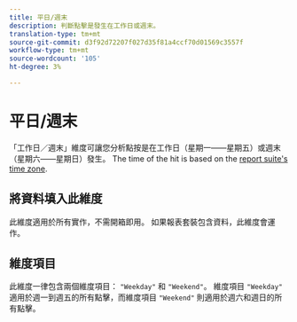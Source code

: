 ```yaml
---
title: 平日/週末
description: 判斷點擊是發生在工作日或週末。
translation-type: tm+mt
source-git-commit: d3f92d72207f027d35f81a4ccf70d01569c3557f
workflow-type: tm+mt
source-wordcount: '105'
ht-degree: 3%

---
```



# 平日/週末

「工作日／週末」維度可讓您分析點按是在工作日（星期一——星期五）或週末（星期六——星期日）發生。 The time of the hit is based on the [report suite&#39;s time zone](/help/admin/admin/general-acct-settings-admin.md).

## 將資料填入此維度

此維度適用於所有實作，不需開箱即用。 如果報表套裝包含資料，此維度會運作。

## 維度項目

此維度一律包含兩個維度項目： `"Weekday"` 和 `"Weekend"`。 維度項目 `"Weekday"` 適用於週一到週五的所有點擊，而維度項目 `"Weekend"` 則適用於週六和週日的所有點擊。
